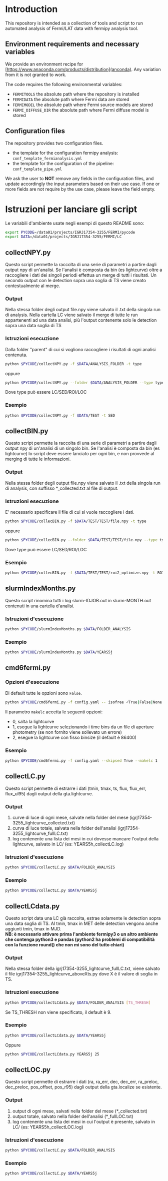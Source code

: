 # Introduction

This repository is intended as a collection of tools and script to run automated analysis of Fermi/LAT data with fermipy analysis tool. 

## Environment requirements and necessary variables

We provide an environment recipe for [https://www.anaconda.com/products/distribution](anconda). Any variation from it is not granted to work.

The code requires the following environmental variables:

- <code>FERMITOOLS</code> the absolute path where the repository is installed
- <code>FERMIDATA</code> the absolute path where Fermi data are stored
- <code>FERMIMODEL</code> the absolute path where Fermi source models are stored
- <code>FERMI_DIFFUSE_DIR</code> the absolute path where Fermi diffuse model is stored

## Configuration files

The repository provides two configuration files.

- the template for the configuration fermipy analysis: <code>conf_template_fermianalysis.yml</code>
- the template for the configuration of the pipeline: <code>conf_template_pipe.yml</code>

We ask the user to <b>NOT</b> remove any fields in the configuration files, and update accordingly the input parameters based on their use case. If one or more fields are not require by the use case, please leave the field empty.

# Istruzioni per lanciare gli script

Le variabili d'ambiente usate negli esempi di questo README sono:

```bash
export PYCODE=/data01/projects/IGRJ17354-3255/FERMI/pycode
export DATA=/data01/projects/IGRJ17354-3255/FERMI/LC
```

## collectNPY.py
Questo script permette la raccolta di una serie di parametri a partire dagli output npy di un'analisi. Se l'analisi è composta da bin (es lightcurve) oltre a raccogliere i dati dei singoli periodi effettua un merge di tutti i risultati. 
Un secondo output con le detection sopra una soglia di TS viene creato contestualmente al merge.

### Output
Nella stessa folder degli output file.npy viene salvato il .txt della singola run di analysis. Nella cartella LC viene salvato il merge di tutte le run appartenenti ad una data analisi, più l'output contenente solo le detection sopra una data soglia di TS

### Istruzioni esecuzione
Dalla folder "parent" di cui si vogliono raccogliere i risultati di ogni analisi contenuta. 

```bash
python $PYCODE/collectNPY.py -f $DATA/ANALYSIS_FOLDER -t type
```
oppure
```bash
python $PYCODE/collectNPY.py --folder $DATA/ANALYSIS_FOLDER --type type
```

Dove type può essere LC/SED/ROI/LOC

### Esempio

```bash
python $PYCODE/collectNPY.py -f $DATA/TEST -t SED
```

## collectBIN.py
Questo script permette la raccolta di una serie di parametri a partire dagli output npy di un'analisi di un singolo bin. Se l'analisi è composta da bin (es lightcurve) lo script deve essere lanciato per ogni bin, e non provvede al merging di tutte le informazioni.

### Output
Nella stessa folder degli output file.npy viene salvato il .txt della singola run di analysis, con suffisso *_collected.txt al file di output.

### Istruzioni esecuzione
E' necessario specificare il file di cui si vuole raccogliere i dati.

```bash
python $PYCODE/collecBIN.py -f $DATA/TEST/TEST/file.npy -t type
```
oppure
```bash
python $PYCODE/collecBIN.py --folder $DATA/TEST/TEST/file.npy --type type
```

Dove type può essere LC/SED/ROI/LOC

### Esempio

```bash
python $PYCODE/collecBIN.py -f $DATA/TEST/TEST/roi2_optimize.npy -t ROI
```

## slurmIndexMonths.py
Questo script rinomina tutti i log slurm-IDJOB.out in slurm-MONTH.out contenuti in una cartella d'analisi.

### Istruzioni d'esecuzione

```bash
python $PYCODE/slurmIndexMonths.py $DATA/FOLDER_ANALYSIS
```

### Esempio

```bash
python $PYCODE/slurmIndexMonths.py $DATA/YEARS5j
```


## cmd6fermi.py

### Opzioni d'esecuzione
Di default tutte le opzioni sono <code>False</code>.

```bash
python $PYCODE/cmd6fermi.py -f config.yaml -- isofree <True|False|None|float> --galfree <True|False|None|float> --makelc <0|1|2> --skip_sed <True|False> 
```

Il parametro <code>makelc</code> accetta le seguenti opzioni:

- 0, salta la lightcurve
- 1, esegue la lightcurve selezionando i time bins da un file di aperture photometry (se non fornito viene sollevato un errore)
- 2, esegue la lightcurve con fisso binsize (il default è 86400)

### Esempio

```bash
python $PYCODE/cmd6fermi.py -f config.yaml --skipsed True --makelc 1
```


## collectLC.py
Questo script permette di estrarre i dati (tmin, tmax, ts, flux, flux_err, flux_ul95) dagli output della gta.lightcurve. 

### Output
1) curve di luce di ogni mese, salvate nella folder del mese (igrj17354-3255_lightcurve_collected.txt) 
2) curva di luce totale, salvata nella folder dell'analisi (igrj17354-3255_lightcurve_fullLC.txt) 
3) log contenente una lista dei mesi in cui dovesse mancare l'output della lightcurve, salvato in LC/ (es: YEARS5h_collectLC.log)

### Istruzioni d'esecuzione

```bash
python $PYCODE/collectLC.py $DATA/FOLDER_ANALYSIS
```

### Esempio

```bash
python $PYCODE/collectLC.py $DATA/YEARS5j
```

## collectLCdata.py
Questo script data una LC già raccolta, estrae solamente le detection sopra una data soglia di TS.
Al tmin, tmax in MET delle detection vengono anche aggiunti tmin, tmax in MJD.\
**NB: è necessario attivare prima l'ambiente fermipy3 o un altro ambiente che contenga python3 e pandas (python2 ha problemi di compatibilità con la funzione round() che non mi sono del tutto chiari)**

### Output
Nella stessa folder della igrj17354-3255_lightcurve_fullLC.txt, viene salvato il file igrj17354-3255_lightcurve_aboveXts.py dove X è il valore di soglia in TS.

### Istruzioni esecuzione

```bash
python $PYCODE/collectLCdata.py $DATA/FOLDER_ANALYSIS [TS_THRESH]
```

Se TS_THRESH non viene specificato, il default è 9.

### Esempio

```bash
python $PYCODE/collectLCdata.py $DATA/YEARS5j 
```

Oppure

```bash
python $PYCODE/collectLCdata.py YEARS5j 25
```


## collectLOC.py
Questo script permette di estrarre i dati (ra, ra_err, dec, dec_err, ra_preloc, dec_preloc, pos_offset, pos_r95) dagli output della gta.localize se esistente. 

### Output
1) output di ogni mese, salvati nella folder del mese (*_collected.txt) 
2) output totale, salvato nella folder dell'analisi (*_fullLOC.txt) 
3) log contenente una lista dei mesi in cui l'output è presente, salvato in LC/ (es: YEARS5h_collectLOC.log)

### Istruzioni d'esecuzione

```bash
python $PYCODE/collectLC.py $DATA/FOLDER_ANALYSIS
```

### Esempio

```bash
python $PYCODE/collectLC.py $DATA/YEARS5j
```
